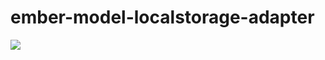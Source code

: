 # ember-model-localstorage-adapter

![](https://d3oi6fmp1dfbdb.cloudfront.net/g.gif?repo=ebryn/ember-model-localstorage-adapter)